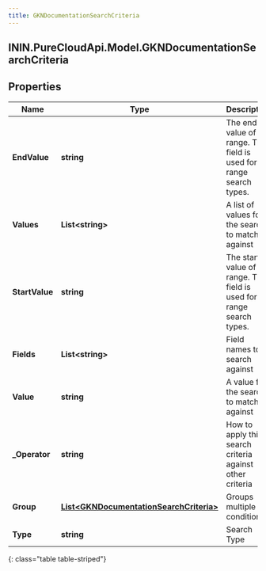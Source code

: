 ```yaml
---
title: GKNDocumentationSearchCriteria
---
```

## ININ.PureCloudApi.Model.GKNDocumentationSearchCriteria

## Properties

|Name | Type | Description | Notes|
|------------ | ------------- | ------------- | -------------|
| **EndValue** | **string** | The end value of the range. This field is used for range search types. | [optional] |
| **Values** | **List&lt;string&gt;** | A list of values for the search to match against | [optional] |
| **StartValue** | **string** | The start value of the range. This field is used for range search types. | [optional] |
| **Fields** | **List&lt;string&gt;** | Field names to search against | [optional] |
| **Value** | **string** | A value for the search to match against | [optional] |
| **_Operator** | **string** | How to apply this search criteria against other criteria | [optional] |
| **Group** | [**List&lt;GKNDocumentationSearchCriteria&gt;**](GKNDocumentationSearchCriteria.html) | Groups multiple conditions | [optional] |
| **Type** | **string** | Search Type | |
{: class="table table-striped"}



